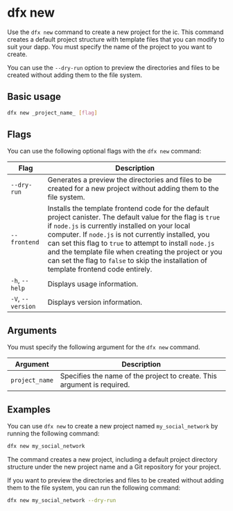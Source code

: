 # dfx new

Use the `dfx new` command to create a new project for the ic. This command creates a default project structure with template files that you can modify to suit your dapp. You must specify the name of the project to you want to create.

You can use the `--dry-run` option to preview the directories and files to be created without adding them to the file system.

## Basic usage

``` bash
dfx new _project_name_ [flag]
```

## Flags

You can use the following optional flags with the `dfx new` command:

| Flag              | Description                                                                                                                                                                                                                                                                                                                                                                                                                         |
|-------------------|-------------------------------------------------------------------------------------------------------------------------------------------------------------------------------------------------------------------------------------------------------------------------------------------------------------------------------------------------------------------------------------------------------------------------------------|
| `--dry-run`       | Generates a preview the directories and files to be created for a new project without adding them to the file system.                                                                                                                                                                                                                                                                                                               |
| `--frontend`      | Installs the template frontend code for the default project canister. The default value for the flag is `true` if `node.js` is currently installed on your local computer. If `node.js` is not currently installed, you can set this flag to `true` to attempt to install `node.js` and the template file when creating the project or you can set the flag to `false` to skip the installation of template frontend code entirely. |
| `-h`, `--help`    | Displays usage information.                                                                                                                                                                                                                                                                                                                                                                                                         |
| `-V`, `--version` | Displays version information.                                                                                                                                                                                                                                                                                                                                                                                                       |

## Arguments

You must specify the following argument for the `dfx new` command.

| Argument       | Description                                                             |
|----------------|-------------------------------------------------------------------------|
| `project_name` | Specifies the name of the project to create. This argument is required. |

## Examples

You can use `dfx new` to create a new project named `my_social_network` by running the following command:

``` bash
dfx new my_social_network
```

The command creates a new project, including a default project directory structure under the new project name and a Git repository for your project.

If you want to preview the directories and files to be created without adding them to the file system, you can run the following command:

``` bash
dfx new my_social_network --dry-run
```
